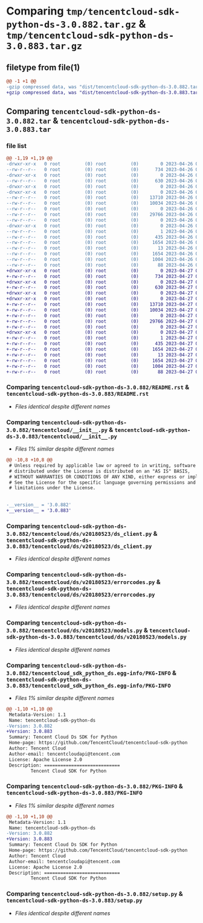 # Comparing `tmp/tencentcloud-sdk-python-ds-3.0.882.tar.gz` & `tmp/tencentcloud-sdk-python-ds-3.0.883.tar.gz`

## filetype from file(1)

```diff
@@ -1 +1 @@
-gzip compressed data, was "dist/tencentcloud-sdk-python-ds-3.0.882.tar", last modified: Wed Apr 26 03:18:27 2023, max compression
+gzip compressed data, was "dist/tencentcloud-sdk-python-ds-3.0.883.tar", last modified: Thu Apr 27 00:31:27 2023, max compression
```

## Comparing `tencentcloud-sdk-python-ds-3.0.882.tar` & `tencentcloud-sdk-python-ds-3.0.883.tar`

### file list

```diff
@@ -1,19 +1,19 @@
-drwxr-xr-x   0 root         (0) root         (0)        0 2023-04-26 03:18:27.000000 tencentcloud-sdk-python-ds-3.0.882/
--rw-r--r--   0 root         (0) root         (0)      734 2023-04-26 03:18:27.000000 tencentcloud-sdk-python-ds-3.0.882/README.rst
-drwxr-xr-x   0 root         (0) root         (0)        0 2023-04-26 03:18:27.000000 tencentcloud-sdk-python-ds-3.0.882/tencentcloud/
--rw-r--r--   0 root         (0) root         (0)      630 2023-04-26 03:18:27.000000 tencentcloud-sdk-python-ds-3.0.882/tencentcloud/__init__.py
-drwxr-xr-x   0 root         (0) root         (0)        0 2023-04-26 03:18:27.000000 tencentcloud-sdk-python-ds-3.0.882/tencentcloud/ds/
-drwxr-xr-x   0 root         (0) root         (0)        0 2023-04-26 03:18:27.000000 tencentcloud-sdk-python-ds-3.0.882/tencentcloud/ds/v20180523/
--rw-r--r--   0 root         (0) root         (0)    13710 2023-04-26 03:18:27.000000 tencentcloud-sdk-python-ds-3.0.882/tencentcloud/ds/v20180523/ds_client.py
--rw-r--r--   0 root         (0) root         (0)    10034 2023-04-26 03:18:27.000000 tencentcloud-sdk-python-ds-3.0.882/tencentcloud/ds/v20180523/errorcodes.py
--rw-r--r--   0 root         (0) root         (0)        0 2023-04-26 03:18:27.000000 tencentcloud-sdk-python-ds-3.0.882/tencentcloud/ds/v20180523/__init__.py
--rw-r--r--   0 root         (0) root         (0)    29766 2023-04-26 03:18:27.000000 tencentcloud-sdk-python-ds-3.0.882/tencentcloud/ds/v20180523/models.py
--rw-r--r--   0 root         (0) root         (0)        0 2023-04-26 03:18:27.000000 tencentcloud-sdk-python-ds-3.0.882/tencentcloud/ds/__init__.py
-drwxr-xr-x   0 root         (0) root         (0)        0 2023-04-26 03:18:27.000000 tencentcloud-sdk-python-ds-3.0.882/tencentcloud_sdk_python_ds.egg-info/
--rw-r--r--   0 root         (0) root         (0)        1 2023-04-26 03:18:27.000000 tencentcloud-sdk-python-ds-3.0.882/tencentcloud_sdk_python_ds.egg-info/dependency_links.txt
--rw-r--r--   0 root         (0) root         (0)      435 2023-04-26 03:18:27.000000 tencentcloud-sdk-python-ds-3.0.882/tencentcloud_sdk_python_ds.egg-info/SOURCES.txt
--rw-r--r--   0 root         (0) root         (0)     1654 2023-04-26 03:18:27.000000 tencentcloud-sdk-python-ds-3.0.882/tencentcloud_sdk_python_ds.egg-info/PKG-INFO
--rw-r--r--   0 root         (0) root         (0)       13 2023-04-26 03:18:27.000000 tencentcloud-sdk-python-ds-3.0.882/tencentcloud_sdk_python_ds.egg-info/top_level.txt
--rw-r--r--   0 root         (0) root         (0)     1654 2023-04-26 03:18:27.000000 tencentcloud-sdk-python-ds-3.0.882/PKG-INFO
--rw-r--r--   0 root         (0) root         (0)     1004 2023-04-26 03:18:27.000000 tencentcloud-sdk-python-ds-3.0.882/setup.py
--rw-r--r--   0 root         (0) root         (0)       88 2023-04-26 03:18:27.000000 tencentcloud-sdk-python-ds-3.0.882/setup.cfg
+drwxr-xr-x   0 root         (0) root         (0)        0 2023-04-27 00:31:27.000000 tencentcloud-sdk-python-ds-3.0.883/
+-rw-r--r--   0 root         (0) root         (0)      734 2023-04-27 00:31:27.000000 tencentcloud-sdk-python-ds-3.0.883/README.rst
+drwxr-xr-x   0 root         (0) root         (0)        0 2023-04-27 00:31:27.000000 tencentcloud-sdk-python-ds-3.0.883/tencentcloud/
+-rw-r--r--   0 root         (0) root         (0)      630 2023-04-27 00:31:27.000000 tencentcloud-sdk-python-ds-3.0.883/tencentcloud/__init__.py
+drwxr-xr-x   0 root         (0) root         (0)        0 2023-04-27 00:31:27.000000 tencentcloud-sdk-python-ds-3.0.883/tencentcloud/ds/
+drwxr-xr-x   0 root         (0) root         (0)        0 2023-04-27 00:31:27.000000 tencentcloud-sdk-python-ds-3.0.883/tencentcloud/ds/v20180523/
+-rw-r--r--   0 root         (0) root         (0)    13710 2023-04-27 00:31:27.000000 tencentcloud-sdk-python-ds-3.0.883/tencentcloud/ds/v20180523/ds_client.py
+-rw-r--r--   0 root         (0) root         (0)    10034 2023-04-27 00:31:27.000000 tencentcloud-sdk-python-ds-3.0.883/tencentcloud/ds/v20180523/errorcodes.py
+-rw-r--r--   0 root         (0) root         (0)        0 2023-04-27 00:31:27.000000 tencentcloud-sdk-python-ds-3.0.883/tencentcloud/ds/v20180523/__init__.py
+-rw-r--r--   0 root         (0) root         (0)    29766 2023-04-27 00:31:27.000000 tencentcloud-sdk-python-ds-3.0.883/tencentcloud/ds/v20180523/models.py
+-rw-r--r--   0 root         (0) root         (0)        0 2023-04-27 00:31:27.000000 tencentcloud-sdk-python-ds-3.0.883/tencentcloud/ds/__init__.py
+drwxr-xr-x   0 root         (0) root         (0)        0 2023-04-27 00:31:27.000000 tencentcloud-sdk-python-ds-3.0.883/tencentcloud_sdk_python_ds.egg-info/
+-rw-r--r--   0 root         (0) root         (0)        1 2023-04-27 00:31:27.000000 tencentcloud-sdk-python-ds-3.0.883/tencentcloud_sdk_python_ds.egg-info/dependency_links.txt
+-rw-r--r--   0 root         (0) root         (0)      435 2023-04-27 00:31:27.000000 tencentcloud-sdk-python-ds-3.0.883/tencentcloud_sdk_python_ds.egg-info/SOURCES.txt
+-rw-r--r--   0 root         (0) root         (0)     1654 2023-04-27 00:31:27.000000 tencentcloud-sdk-python-ds-3.0.883/tencentcloud_sdk_python_ds.egg-info/PKG-INFO
+-rw-r--r--   0 root         (0) root         (0)       13 2023-04-27 00:31:27.000000 tencentcloud-sdk-python-ds-3.0.883/tencentcloud_sdk_python_ds.egg-info/top_level.txt
+-rw-r--r--   0 root         (0) root         (0)     1654 2023-04-27 00:31:27.000000 tencentcloud-sdk-python-ds-3.0.883/PKG-INFO
+-rw-r--r--   0 root         (0) root         (0)     1004 2023-04-27 00:31:27.000000 tencentcloud-sdk-python-ds-3.0.883/setup.py
+-rw-r--r--   0 root         (0) root         (0)       88 2023-04-27 00:31:27.000000 tencentcloud-sdk-python-ds-3.0.883/setup.cfg
```

### Comparing `tencentcloud-sdk-python-ds-3.0.882/README.rst` & `tencentcloud-sdk-python-ds-3.0.883/README.rst`

 * *Files identical despite different names*

### Comparing `tencentcloud-sdk-python-ds-3.0.882/tencentcloud/__init__.py` & `tencentcloud-sdk-python-ds-3.0.883/tencentcloud/__init__.py`

 * *Files 1% similar despite different names*

```diff
@@ -10,8 +10,8 @@
 # Unless required by applicable law or agreed to in writing, software
 # distributed under the License is distributed on an "AS IS" BASIS,
 # WITHOUT WARRANTIES OR CONDITIONS OF ANY KIND, either express or implied.
 # See the License for the specific language governing permissions and
 # limitations under the License.
 
 
-__version__ = '3.0.882'
+__version__ = '3.0.883'
```

### Comparing `tencentcloud-sdk-python-ds-3.0.882/tencentcloud/ds/v20180523/ds_client.py` & `tencentcloud-sdk-python-ds-3.0.883/tencentcloud/ds/v20180523/ds_client.py`

 * *Files identical despite different names*

### Comparing `tencentcloud-sdk-python-ds-3.0.882/tencentcloud/ds/v20180523/errorcodes.py` & `tencentcloud-sdk-python-ds-3.0.883/tencentcloud/ds/v20180523/errorcodes.py`

 * *Files identical despite different names*

### Comparing `tencentcloud-sdk-python-ds-3.0.882/tencentcloud/ds/v20180523/models.py` & `tencentcloud-sdk-python-ds-3.0.883/tencentcloud/ds/v20180523/models.py`

 * *Files identical despite different names*

### Comparing `tencentcloud-sdk-python-ds-3.0.882/tencentcloud_sdk_python_ds.egg-info/PKG-INFO` & `tencentcloud-sdk-python-ds-3.0.883/tencentcloud_sdk_python_ds.egg-info/PKG-INFO`

 * *Files 1% similar despite different names*

```diff
@@ -1,10 +1,10 @@
 Metadata-Version: 1.1
 Name: tencentcloud-sdk-python-ds
-Version: 3.0.882
+Version: 3.0.883
 Summary: Tencent Cloud Ds SDK for Python
 Home-page: https://github.com/TencentCloud/tencentcloud-sdk-python
 Author: Tencent Cloud
 Author-email: tencentcloudapi@tencent.com
 License: Apache License 2.0
 Description: ============================
         Tencent Cloud SDK for Python
```

### Comparing `tencentcloud-sdk-python-ds-3.0.882/PKG-INFO` & `tencentcloud-sdk-python-ds-3.0.883/PKG-INFO`

 * *Files 1% similar despite different names*

```diff
@@ -1,10 +1,10 @@
 Metadata-Version: 1.1
 Name: tencentcloud-sdk-python-ds
-Version: 3.0.882
+Version: 3.0.883
 Summary: Tencent Cloud Ds SDK for Python
 Home-page: https://github.com/TencentCloud/tencentcloud-sdk-python
 Author: Tencent Cloud
 Author-email: tencentcloudapi@tencent.com
 License: Apache License 2.0
 Description: ============================
         Tencent Cloud SDK for Python
```

### Comparing `tencentcloud-sdk-python-ds-3.0.882/setup.py` & `tencentcloud-sdk-python-ds-3.0.883/setup.py`

 * *Files identical despite different names*

